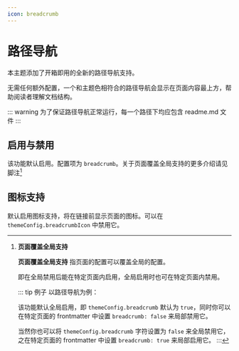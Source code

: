 ```yaml
---
icon: breadcrumb
---
```


# 路径导航

本主题添加了开箱即用的全新的路径导航支持。

无需任何额外配置，一个和主题色相符合的路径导航会显示在页面内容最上方，帮助阅读者理解文档结构。

::: warning
为了保证路径导航正常运行，每一个路径下均应包含 readme.md 文件
:::

## 启用与禁用 <MyBadge text="页面覆盖全局支持" />

该功能默认启用。配置项为 `breadcrumb`。关于页面覆盖全局支持的更多介绍请见脚注[^applypartically]

## 图标支持

默认启用图标支持，将在链接前显示页面的图标。可以在 `themeConfig.breadcrumbIcon` 中禁用它。

[^applypartically]: **页面覆盖全局支持**

    **页面覆盖全局支持** 指页面的配置可以覆盖全局的配置。
    
    即在全局禁用后能在特定页面内启用，全局启用时也可在特定页面内禁用。

    ::: tip 例子
    以路径导航为例：
  
    该功能默认全局启用，即 `themeConfig.breadcrumb` 默认为 `true`，同时你可以在特定页面的 frontmatter 中设置 `breadcrumb: false` 来局部禁用它。
  
    当然你也可以将 `themeConfig.breadcrumb` 字符设置为 `false` 来全局禁用它，之在特定页面的 frontmatter 中设置 `breadcrumb: true` 来局部启用它。
    :::

